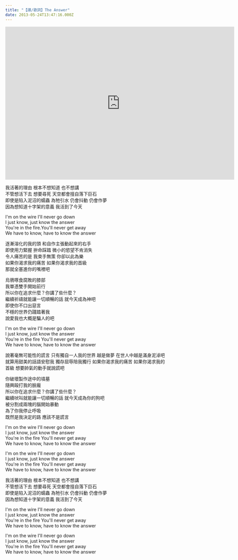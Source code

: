 ```yaml
---
title: "【譯/歌詞】The Answer"
date: 2013-05-24T13:47:16.000Z
---
```


<iframe width="720" height="480" src="https://www.youtube.com/embed/OvI6Tlx7Yhg" frameborder="0" allow="accelerometer; autoplay; clipboard-write; encrypted-media; gyroscope; picture-in-picture" allowfullscreen></iframe>

我活著的理由 根本不想知道 也不想講
<br>不管想活下去 想要尋死 天空都會擅自落下巨石
<br>即使是陷入泥沼的蠕蟲 為牠引水 仍會抖動 仍會作夢
<br>因為想知道十字架的意義 我活到了今天

I'm on the wire I'll never go down
<br>I just know, just know the answer
<br>You're in the fire.You'll never get away
<br>We have to know, have to know the answer

逐漸溶化的我的頭 和自作主張動起來的右手
<br>即使用力緊握 拚命踩踏 微小的慾望不肯消失
<br>令人痛苦的是 我束手無策 你卻以此為樂
<br>如果你渴求我的痛苦 如果你渴求我的首級
<br>那就全塞進你的嘴裡吧

烏鴉啄食腐敗的膝部
<br>我單憑雙手開始前行
<br>所以你在追求什麼？你講了些什麼？
<br>繼續祈禱就能讓一切順暢的話 就今天成為神吧
<br>即使你不口出惡言
<br>不穩的世界仍踐踏著我
<br>說愛我也大概是騙人的吧

I'm on the wire I'll never go down
<br>I just know, just know the answer
<br>You're in the fire You'll never get away
<br>We have to know, have to know the answer

說著毫無可能性的謊言 只有獨自一人我的世界
越是做夢 在世人中越是滿身泥淖吧
就算用甜美的話語安慰我 獨存屈辱陪我獨行
如果你渴求我的痛苦 如果你渴求我的首級
想要帥氣的動手就說謊吧

你破壞製作途中的墳墓
<br>隨興毆打我的臉龐
<br>所以你在追求什麼？你講了些什麼？
<br>繼續吠叫就能讓一切順暢的話 就今天成為你的狗吧
<br>被分割成兩塊的腦開始暴動
<br>為了你我停止呼吸
<br>既然是我決定的路 應該不是謊言

I'm on the wire I'll never go down
<br>I just know, just know the answer
<br>You're in the fire You'll never get away
<br>We have to know, have to know the answer

I'm on the wire I'll never go down
<br>I just know, just know the answer
<br>You're in the fire You'll never get away
<br>We have to know, have to know the answer

我活著的理由 根本不想知道 也不想講
<br>不管想活下去 想要尋死 天空都會擅自落下巨石
<br>即使是陷入泥沼的蠕蟲 為牠引水 仍會抖動 仍會作夢
<br>因為想知道十字架的意義 我活到了今天

I'm on the wire I'll never go down
<br>I just know, just know the answer
<br>You're in the fire You'll never get away
<br>We have to know, have to know the answer

I'm on the wire I'll never go down
<br>I just know, just know the answer
<br>You're in the fire You'll never get away
<br>We have to know, have to know the answer
